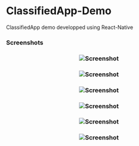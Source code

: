 # ClassifiedApp-Demo
ClassifiedApp demo developped using React-Native

### Screenshots

<h3 align="center">
<img src="screenshots/screen1.jpg" alt="Screenshot" />
</h3>
<h3 align="center">
<img src="screenshots/screen2.jpg" alt="Screenshot" />
</h3>
<h3 align="center">
<img src="screenshots/screen3.jpg" alt="Screenshot" />
</h3>
<h3 align="center">
<img src="screenshots/screen4.jpg" alt="Screenshot" />
</h3>
<h3 align="center">
<img src="screenshots/screen5.jpg" alt="Screenshot" />
</h3>
<h3 align="center">
<img src="screenshots/screen6.jpg" alt="Screenshot" />
</h3>

